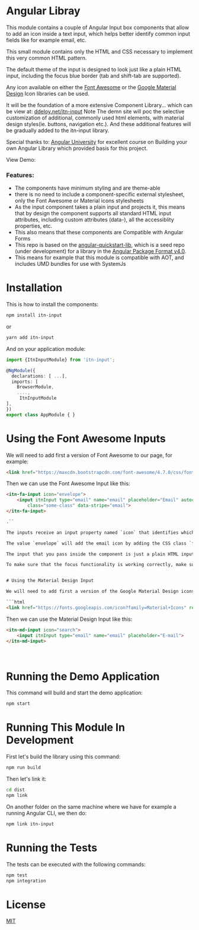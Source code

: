 
# Angular Libray

This module contains a couple of Angular Input box components that allow to add an icon inside a text input, which helps better identify common input fields like for example email, etc.

This small module contains only the HTML and CSS necessary to implement this very common HTML pattern. 

The default theme of the input is designed to look just like a plain HTML input, including the focus blue border (tab and shift-tab are supported).

Any icon available on either the [Font Awesome](http://fontawesome.io) or the [Google Material Design](https://material.io/icons/) Icon libraries can be used.

It will be the foundation of a more extensive Component Library... which can be view at: [ddeloy.net/itn-input](http://ddeloy.net/itn-input/) 
Note The demn site will poc the selective customization of additional, commonly used html elements, with material design styles(ie. buttons, navigation etc.). And these additional features will be gradually added to the itn-input library. 

Special thanks to: [Angular University](https://angular-university.io/) for excellent course on Building your own Angular Library which provided basis for this project.

View Demo: 

### Features:

- The components have minimum styling and are theme-able 
- there is no need to include a component-specific external stylesheet, only the Font Awesome or Material icons stylesheets
- As the input component takes a plain input and projects it, this means that by design the component supports all standard HTML input attributes, including custom attributes (data-), all the accessiblity properties, etc.
- This also means that these components are Compatible with Angular Forms 
- This repo is based on the [angular-quickstart-lib](https://github.com/filipesilva/angular-quickstart-lib), 
which is a seed repo (under development) for a library in the [Angular Package Format v4.0](https://docs.google.com/document/d/1CZC2rcpxffTDfRDs6p1cfbmKNLA6x5O-NtkJglDaBVs/edit#heading=h.k0mh3o8u5hx).
- This means for example that this module is compatible with AOT, and includes UMD bundles for use with SystemJs



# Installation

This is how to install the components:

```bash
npm install itn-input
```

or 

```bash
yarn add itn-input
```


And on your application module:

```ts
import {ItnInputModule} from 'itn-input';

@NgModule({
  declarations: [ ...],
  imports: [
    BrowserModule,
    ....,
     ItnInputModule
],
})
export class AppModule { }
```

# Using the Font Awesome Inputs

We will need to add first a version of Font Awesome to our page, for example:

```html
<link href="https://maxcdn.bootstrapcdn.com/font-awesome/4.7.0/css/font-awesome.min.css" rel="stylesheet">
```

Then we can use the Font Awesome Input like this:

```html
<itn-fa-input icon="envelope">
    <input itnInput type="email" name="email" placeholder="Email" autocomplete="off" 
        class="some-class" data-stripe="email">
</itn-fa-input>

.``

The inputs receive an input property named `icon` that identifies which Font Awesome icon we want to apply. 

The value `envelope` will add the email icon by adding the CSS class `fa-envelope` to the icon, etc.

The input that you pass inside the component is just a plain HTML input that will be projected inside the component, so all the standard HTML properties of an input apply. 

To make sure that the focus functionality is working correctly, make sure to apply the attribute directive `itnInput` like in the examples. 


# Using the Material Design Input

We will need to add first a version of the Google Material Design icons to our page, for example:

```html
<link href="https://fonts.googleapis.com/icon?family=Material+Icons" rel="stylesheet">
```

Then we can use the Material Design Input like this:

```html
<itn-md-input icon="search">
    <input itnInput type="email" name="email" placeholder="E-mail">
</itn-md-input>

```
        
# Running the Demo Application
This command will build and start the demo application:

```bash
npm start
```


# Running This Module In Development

First let's build the library using this command:

```bash
npm run build
```

     
Then let's link it:

```bash
cd dist
npm link
```


On another folder on the same machine where we have for example a running Angular CLI, we then do:

```bash
npm link itn-input
```


# Running the Tests 

The tests can be executed with the following commands:

```bash
npm test
npm integration
```

# License 

[MIT](https://opensource.org/licenses/MIT)





